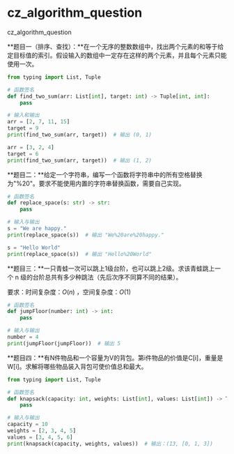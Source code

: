# cz_algorithm_question
cz_algorithm_question

**题目一（排序、查找）：**在一个无序的整数数组中，找出两个元素的和等于给定目标值的索引。假设输入的数组中一定存在这样的两个元素，并且每个元素只能使用一次。

```python
from typing import List, Tuple

# 函数签名
def find_two_sum(arr: List[int], target: int) -> Tuple[int, int]:
    pass

# 输入和输出
arr = [2, 7, 11, 15]
target = 9
print(find_two_sum(arr, target))  # 输出 (0, 1)

arr = [3, 2, 4]
target = 6
print(find_two_sum(arr, target))  # 输出 (1, 2)
```

**题目二：**给定一个字符串，编写一个函数将字符串中的所有空格替换为"%20"。要求不能使用内置的字符串替换函数，需要自己实现。

```python
# 函数签名
def replace_space(s: str) -> str:
    pass

# 输入与输出
s = "We are happy."
print(replace_space(s))  # 输出 "We%20are%20happy."

s = "Hello World"
print(replace_space(s))  # 输出 "Hello%20World"
```

**题目三：**一只青蛙一次可以跳上1级台阶，也可以跳上2级。求该青蛙跳上一个 n 级的台阶总共有多少种跳法（先后次序不同算不同的结果）。

要求：时间复杂度：*O*(*n*) ，空间复杂度：*O*(1)

```python
# 函数签名
def jumpFloor(number: int) -> int:
    pass

# 输入与输出
number = 4
print(jumpFloor(jumpFloor))  # 输出 5
```

**题目四：**有N件物品和一个容量为V的背包。第i件物品的价值是C[i]，重量是W[i]。求解将哪些物品装入背包可使价值总和最大。

```python
from typing import List, Tuple

# 函数签名
def knapsack(capacity: int, weights: List[int], values: List[int]) -> Tuple[int, List[int]]:
    pass

# 输入与输出
capacity = 10
weights = [2, 3, 4, 5]
values = [3, 4, 5, 6]
print(knapsack(capacity, weights, values))  # 输出：(13, [0, 1, 3])
```

